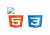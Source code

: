 <div id="perfil" >
    <img aling="right" height="590em"  src="https://raw.githubusercontent.com/gist/Carlosnyckolas7/e44235f73021de0ed818bd2a4bff37bf/raw/7612d771f520feb48737502408d3c4131b7267cb/foto.svg">
</div>





<div>
    <img  align="center"  height="30" width="40" src="https://raw.githubusercontent.com/devicons/devicon/master/icons/html5/html5-original.svg" />
    <img  align="center"  height="30" width="40" src="https://raw.githubusercontent.com/devicons/devicon/master/icons/css3/css3-original.svg" />
</div>




